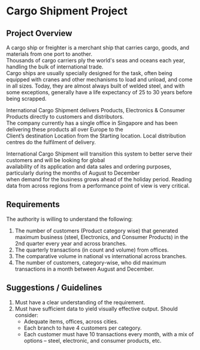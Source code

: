 # Cargo Shipment Project
## Project Overview
A cargo ship or freighter is a merchant ship that carries cargo, goods, and materials from one port to another.  
Thousands of cargo carriers ply the world's seas and oceans each year, handling the bulk of international trade.  
Cargo ships are usually specially designed for the task, often being equipped with cranes and other mechanisms to load 
and unload, and come in all sizes. Today, they are almost always built of welded steel, and with some exceptions, generally 
have a life expectancy of 25 to 30 years before being scrapped.

International Cargo Shipment delivers Products, Electronics & Consumer Products directly to customers and distributors.  
The company currently has a single office in Singapore and has been delivering these products all over Europe to the  
Client’s destination Location from the Starting location. Local distribution centres do the fulfilment of delivery.

International Cargo Shipment will transition this system to better serve their customers and will be looking for global  
availability of its application and data sales and ordering purposes, particularly during the months of August to December  
when demand for the business grows ahead of the holiday period. Reading data from across regions from a performance point of view is very critical.

## Requirements

The authority is willing to understand the following:

1. The number of customers (Product category wise) that generated maximum business (steel, Electronics, and Consumer Products) 
   in the 2nd quarter every year and across branches.
2. The quarterly transactions (in count and volume) from offices.
3. The comparative volume in national vs international across branches.
4. The number of customers, category-wise, who did maximum transactions in a month between August and December.

## Suggestions / Guidelines

1. Must have a clear understanding of the requirement.
2. Must have sufficient data to yield visually effective output. Should consider:
   - Adequate items, offices, across cities.
   - Each branch to have 4 customers per category.
   - Each customer must have 10 transactions every month, with a mix of options – steel, electronic, and consumer products, etc.

